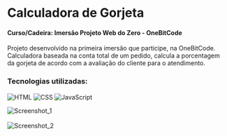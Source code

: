 # Calculadora de Gorjeta
#### Curso/Cadeira: Imersão Projeto Web do Zero - OneBitCode

Projeto desenvolvido na primeira imersão que participe, na OneBitCode. Calculadora baseada na conta total de um pedido, calcula a porcentagem da gorjeta de acordo com a avaliação do cliente para o atendimento.

### Tecnologias utilizadas:

<img align="center" alt="HTML" src="https://img.shields.io/badge/HTML-239120?style=for-the-badge&logo=html5&logoColor=white"> <img align="center" alt="CSS" src="https://img.shields.io/badge/CSS-239120?&style=for-the-badge&logo=css3&logoColor=white"> <img align="center" alt="JavaScript" src="https://img.shields.io/badge/javascript-%23323330.svg?style=for-the-badge&logo=javascript&logoColor=%23F7DF1E">

![Screenshot_1](https://github.com/ViniciusMat0s/Calculadora-Gorjeta/assets/128171517/ac671ee7-fb3f-4d04-abbd-8f583fc7242d)<br><br>
![Screenshot_2](https://github.com/ViniciusMat0s/Calculadora-Gorjeta/assets/128171517/4d99f875-5c03-4690-b4ad-0dfe6a74a81f)

